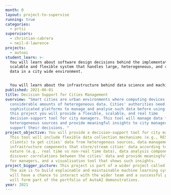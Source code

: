 ```yaml
---
month: 0
layout: project-to-supervise
running: true
categories:
  - prtii
supervisors:
  - christian-cabrera
  - neil-d-lawrence
projects:
  - autoai
student_learn: >-
  You will learn about software design decisions behind the implementation of a
  scalable and flexible system that handles large, heterogeneous, and real time
  data in a city wide environment.


  You will learn about the infrastructure behind data science and machine learning and how to build such infrastructure in a cloud environment.
published: 2021-06-01
title: Decision Support for Cities Management
overview: "Smart cities are urban environments where computing devices generate
  considerable amounts of heterogeneous data. Cities' authorities need
  sophisticated platforms to manage and analyse such data before using it. In
  this project you will provide a flexible, scalable, and real time
  decision-support tool for city managers. This tool will manage data from
  heterogeneous sources and provide meaningful insights to city managers to
  support their decisions. "
project_objective: You will provide a decision-support tool for city managers.
  This tool will include flexible data collection mechanisms (e.g., REST API
  clients) to get cities' data from heterogenous sources, data management and
  infrastructure components that store/stream cities' data according to its
  nature (e.g., real time vs non-real time data), data analysis components that
  discover correlations between the cities' data and provide meaningful insights
  for managers, and a visualisation tool that shows such insights.
project_bigger_picture: This project is part of a wider project called AutoAI.
  The aim is to build explainable and maintainable machine learning systems. You
  will have a chance to interact with the wider team and a successful project
  will form part of the portfolio of AutoAI demonstrations.
year: 2021
---
```

